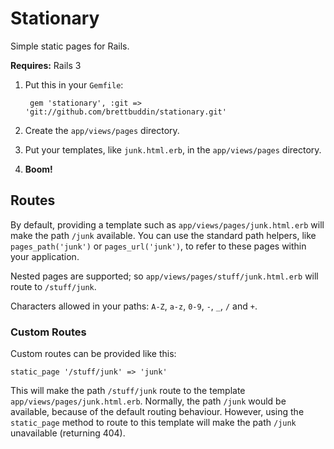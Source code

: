 # Stationary 

Simple static pages for Rails.

**Requires:** Rails 3

1. Put this in your `Gemfile`:

        gem 'stationary', :git => 'git://github.com/brettbuddin/stationary.git'

2. Create the `app/views/pages` directory.
3. Put your templates, like `junk.html.erb`, in the `app/views/pages` directory.
4. **Boom!**

## Routes

By default, providing a template such as `app/views/pages/junk.html.erb` will make the path `/junk` available. You can use the standard path helpers, like `pages_path('junk')` or `pages_url('junk')`, to refer to these pages within your application.

Nested pages are supported; so `app/views/pages/stuff/junk.html.erb` will route to `/stuff/junk`.

Characters allowed in your paths: `A-Z`, `a-z`, `0-9`, `-`, `_`, `/` and `+`.

### Custom Routes

Custom routes can be provided like this:

    static_page '/stuff/junk' => 'junk'

This will make the path `/stuff/junk` route to the template `app/views/pages/junk.html.erb`. Normally, the path `/junk` would be available, because of the default routing behaviour. However, using the `static_page` method to route to this template will make the path `/junk` unavailable (returning 404).
